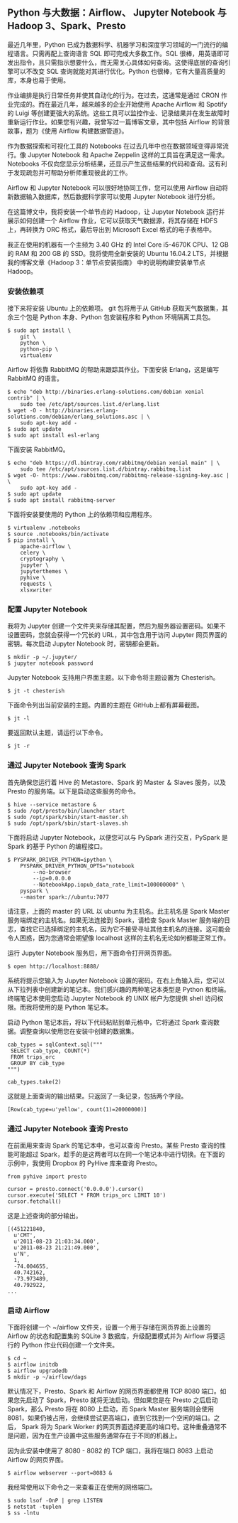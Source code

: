 ## Python 与大数据：Airflow、 Jupyter Notebook 与 Hadoop 3、Spark、Presto


最近几年里，Python 已成为数据科学、机器学习和深度学习领域的一门流行的编程语言。只需再配上查询语言 SQL 即可完成大多数工作。SQL 很棒，用英语即可发出指令，且只需指示想要什么，而无需关心具体如何查询。这使得底层的查询引擎可以不改变 SQL 查询就能对其进行优化。Python 也很棒，它有大量高质量的库，本身也易于使用。

作业编排是执行日常任务并使其自动化的行为。在过去，这通常是通过 CRON 作业完成的。而在最近几年，越来越多的企业开始使用 Apache Airflow 和 Spotify 的 Luigi 等创建更强大的系统。这些工具可以监控作业、记录结果并在发生故障时重新运行作业。如果您有兴趣，我曾写过一篇博客文章，其中包括 Airflow 的背景故事，题为《使用 Airflow 构建数据管道》。

作为数据探索和可视化工具的 Notebooks 在过去几年中也在数据领域变得非常流行。像 Jupyter Notebook 和 Apache Zeppelin 这样的工具旨在满足这一需求。Notebooks 不仅向您显示分析结果，还显示产生这些结果的代码和查询。这有利于发现疏忽并可帮助分析师重现彼此的工作。

Airflow 和 Jupyter Notebook 可以很好地协同工作，您可以使用 Airflow 自动将新数据输入数据库，然后数据科学家可以使用 Jupyter Notebook 进行分析。

在这篇博文中，我将安装一个单节点的 Hadoop，让 Jupyter Notebook 运行并展示如何创建一个 Airflow 作业，它可以获取天气数据源，将其存储在 HDFS 上，再转换为 ORC 格式，最后导出到 Microsoft Excel 格式的电子表格中。

我正在使用的机器有一个主频为 3.40 GHz 的 Intel Core i5-4670K CPU、12 GB 的 RAM 和 200 GB 的 SSD。我将使用全新安装的 Ubuntu 16.04.2 LTS，并根据我的博客文章《Hadoop 3：单节点安装指南》 中的说明构建安装单节点 Hadoop。

### 安装依赖项

接下来将安装 Ubuntu 上的依赖项。 git 包将用于从 GitHub 获取天气数据集，其余三个包是 Python 本身、Python 包安装程序和 Python 环境隔离工具包。




    $ sudo apt install \
        git \
        python \
        python-pip \
        virtualenv

Airflow 将依靠 RabbitMQ 的帮助来跟踪其作业。下面安装 Erlang，这是编写 RabbitMQ 的语言。

    $ echo "deb http://binaries.erlang-solutions.com/debian xenial contrib" | \
        sudo tee /etc/apt/sources.list.d/erlang.list
    $ wget -O - http://binaries.erlang-solutions.com/debian/erlang_solutions.asc | \
        sudo apt-key add -
    $ sudo apt update
    $ sudo apt install esl-erlang

下面安装 RabbitMQ。

    $ echo "deb https://dl.bintray.com/rabbitmq/debian xenial main" | \
        sudo tee /etc/apt/sources.list.d/bintray.rabbitmq.list
    $ wget -O- https://www.rabbitmq.com/rabbitmq-release-signing-key.asc | \
        sudo apt-key add -
    $ sudo apt update
    $ sudo apt install rabbitmq-server

下面将安装要使用的 Python 上的依赖项和应用程序。

    $ virtualenv .notebooks
    $ source .notebooks/bin/activate
    $ pip install \
        apache-airflow \
        celery \
        cryptography \
        jupyter \
        jupyterthemes \
        pyhive \
        requests \
        xlsxwriter

### 配置 Jupyter Notebook


我将为 Jupyter 创建一个文件夹来存储其配置，然后为服务器设置密码。如果不设置密码，您就会获得一个冗长的 URL，其中包含用于访问 Jupyter 网页界面的密钥。每次启动 Jupyter Notebook 时，密钥都会更新。

    $ mkdir -p ~/.jupyter/
    $ jupyter notebook password


Jupyter Notebook 支持用户界面主题。以下命令将主题设置为 Chesterish。

    $ jt -t chesterish


下面命令列出当前安装的主题。内置的主题在 GitHub上都有屏幕截图。

    $ jt -l

要返回默认主题，请运行以下命令。

    $ jt -r


### 通过 Jupyter Notebook 查询 Spark

首先确保您运行着 Hive 的 Metastore、Spark 的 Master ＆ Slaves 服务，以及 Presto 的服务端。以下是启动这些服务的命令。

    $ hive --service metastore &
    $ sudo /opt/presto/bin/launcher start
    $ sudo /opt/spark/sbin/start-master.sh
    $ sudo /opt/spark/sbin/start-slaves.sh


下面将启动 Jupyter Notebook，以便您可以与 PySpark 进行交互，PySpark 是 Spark 的基于 Python 的编程接口。

    $ PYSPARK_DRIVER_PYTHON=ipython \
        PYSPARK_DRIVER_PYTHON_OPTS="notebook
            --no-browser
            --ip=0.0.0.0
            --NotebookApp.iopub_data_rate_limit=100000000" \
        pyspark \
        --master spark://ubuntu:7077


请注意，上面的 master 的 URL 以 ubuntu 为主机名。此主机名是 Spark Master 服务端绑定的主机名。如果无法连接到 Spark，请检查 Spark Master 服务端的日志，查找它已选择绑定的主机名，因为它不接受寻址其他主机名的连接。这可能会令人困惑，因为您通常会期望像 localhost 这样的主机名无论如何都能正常工作。


运行 Jupyter Notebook 服务后，用下面命令打开网页界面。


    $ open http://localhost:8888/


系统将提示您输入为 Jupyter Notebook 设置的密码。在右上角输入后，您可以从下拉列表中创建新的笔记本。我们感兴趣的两种笔记本类型是 Python 和终端。终端笔记本使用您启动 Jupyter Notebook 的 UNIX 帐户为您提供 shell 访问权限。而我将使用的是 Python 笔记本。

启动 Python 笔记本后，将以下代码粘贴到单元格中，它将通过 Spark 查询数据。调整查询以使用您在安装中创建的数据集。


    cab_types = sqlContext.sql("""
     SELECT cab_type, COUNT(*)
     FROM trips_orc
     GROUP BY cab_type
    """)

    cab_types.take(2)


这就是上面查询的输出结果。只返回了一条记录，包括两个字段。


    [Row(cab_type=u'yellow', count(1)=20000000)]


### 通过 Jupyter Notebook 查询 Presto

在前面用来查询 Spark 的笔记本中，也可以查询 Presto。某些 Presto 查询的性能可能超过 Spark，趁手的是这两者可以在同一个笔记本中进行切换。在下面的示例中，我使用 Dropbox 的 PyHive 库来查询 Presto。



    from pyhive import presto

    cursor = presto.connect('0.0.0.0').cursor()
    cursor.execute('SELECT * FROM trips_orc LIMIT 10')
    cursor.fetchall()


这是上述查询的部分输出。


    [(451221840,
      u'CMT',
      u'2011-08-23 21:03:34.000',
      u'2011-08-23 21:21:49.000',
      u'N',
      1,
      -74.004655,
      40.742162,
      -73.973489,
      40.792922,
    ...


### 启动 Airflow


下面将创建一个 ~/airflow 文件夹，设置一个用于存储在网页界面上设置的 Airflow 的状态和配置集的 SQLite 3 数据库，升级配置模式并为 Airflow 将要运行的 Python 作业代码创建一个文件夹。


    $ cd ~
    $ airflow initdb
    $ airflow upgradedb
    $ mkdir -p ~/airflow/dags


默认情况下，Presto、Spark 和 Airflow 的网页界面都使用 TCP 8080 端口。如果您先启动了 Spark，Presto 就将无法启动。但如果您是在 Presto 之后启动 Spark，那么 Presto 将在 8080 上启动，而 Spark Master 服务端则会使用 8081，如果仍被占用，会继续尝试更高端口，直到它找到一个空闲的端口。之后， Spark 将为 Spark Worker 的网页界面选择更高的端口号。这种重叠通常不是问题，因为在生产设置中这些服务通常存在于不同的机器上。


因为此安装中使用了 8080 - 8082 的 TCP 端口，我将在端口 8083 上启动 Airflow 的网页界面。


    $ airflow webserver --port=8083 &


我经常使用以下命令之一来查看正在使用的网络端口。

    $ sudo lsof -OnP | grep LISTEN
    $ netstat -tuplen
    $ ss -lntu
